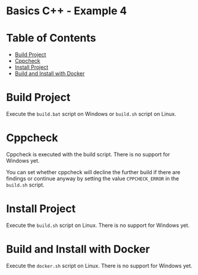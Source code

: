 # Basics C++ - Example 4

# Table of Contents

* [Build Project](#build-project)
* [Cppcheck](#cppcheck)
* [Install Project](#install-project)
* [Build and Install with Docker](#build-and-install-with-docker)

# Build Project

Execute the `build.bat` script on Windows or `build.sh` script on Linux.

# Cppcheck

Cppcheck is executed with the build script. There is no support for Windows yet.

You can set whether cppcheck will decline the further build if there are findings or continue anyway by setting the value `CPPCHECK_ERROR` in the `build.sh` script.

# Install Project

Execute the `build.sh` script on Linux. There is no support for Windows yet.

# Build and Install with Docker

Execute the `docker.sh` script on Linux. There is no support for Windows yet.
